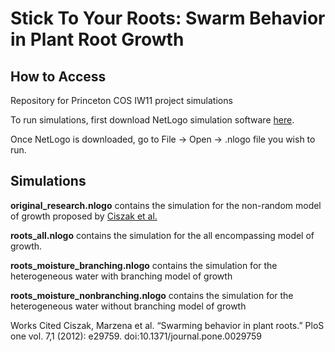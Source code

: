 # Stick To Your Roots: Swarm Behavior in Plant Root Growth

## How to Access

Repository for Princeton COS IW11 project simulations

To run simulations, first download NetLogo simulation software [here](https://ccl.northwestern.edu/netlogo/download.shtml).

Once NetLogo is downloaded, go to File -> Open -> .nlogo file you wish to run.

## Simulations

**original_research.nlogo** contains the simulation for the non-random model of growth proposed by [Ciszak et al.](https://pubmed.ncbi.nlm.nih.gov/22272246/)

**roots_all.nlogo** contains the simulation for the all encompassing model of growth.

**roots_moisture_branching.nlogo** contains the simulation for the heterogeneous water with branching model of growth

**roots_moisture_nonbranching.nlogo** contains the simulation for the heterogeneous water without branching model of growth




Works Cited
Ciszak, Marzena et al. “Swarming behavior in plant roots.” PloS one vol. 7,1 (2012): e29759. doi:10.1371/journal.pone.0029759
